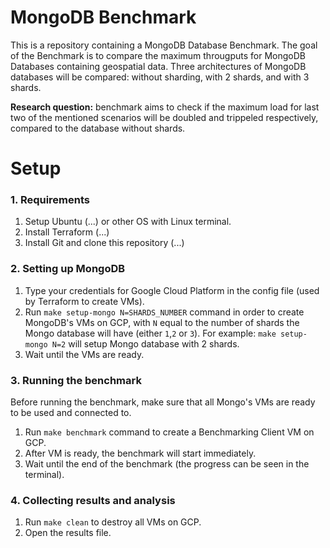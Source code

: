 # MongoDB Benchmark

This is a repository containing a MongoDB Database Benchmark. The goal of the Benchmark is to compare the maximum througputs for MongoDB Databases containing geospatial data. Three architectures of MongoDB databases will be compared: without sharding, with 2 shards, and with 3 shards. 

**Research question:** benchmark aims to check if the maximum load for last two of the mentioned scenarios will be doubled and trippeled respectively, compared to the database without shards. 

# Setup

### 1. Requirements

1. Setup Ubuntu (...) or other OS with Linux terminal.
2. Install Terraform (...)
3. Install Git and clone this repository (...)

### 2. Setting up MongoDB

1. Type your credentials for Google Cloud Platform in the config file (used by Terraform to create VMs).
2. Run `make setup-mongo N=SHARDS_NUMBER` command in order to create MongoDB's VMs on GCP, with `N` equal to the number of shards the Mongo database will have (either `1`,`2` or `3`). For example: `make setup-mongo N=2` will setup Mongo database with 2 shards.
3. Wait until the VMs are ready.

### 3. Running the benchmark

Before running the benchmark, make sure that all Mongo's VMs are ready to be used and connected to.

1. Run `make benchmark` command to create a Benchmarking Client VM on GCP.
2. After VM is ready, the benchmark will start immediately.
3. Wait until the end of the benchmark (the progress can be seen in the terminal).


### 4. Collecting results and analysis

1. Run `make clean` to destroy all VMs on GCP.
2. Open the results file.
